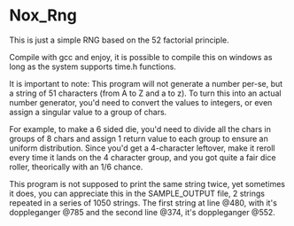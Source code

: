 # Nox_Rng
This is just a simple RNG based on the 52 factorial principle.

Compile with gcc and enjoy, it is possible to compile this on windows as long as the system supports time.h functions.

It is important to note: This program will not generate a number per-se, but a string of 51 characters (from A to Z and a to z).
 To turn this into an actual number generator, you'd need to convert the values to integers, or even assign a singular value to a group of chars.
 
 For example, to make a 6 sided die, you'd need to divide all the chars in groups of 8 chars and assign 1 return value to each group to ensure an uniform distribution.
 Since you'd get a 4-character leftover, make it reroll every time it lands on the 4 character group, and you got quite a fair dice roller, theorically with an 1/6 chance.

This program is not supposed to print the same string twice, yet sometimes it does, you can appreciate this in the SAMPLE_OUTPUT file, 2 strings repeated in a series of 1050 strings. The first string at line @480, with it's doppleganger @785 and the second line @374, it's doppleganger @552.
